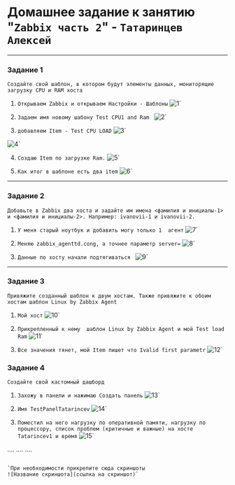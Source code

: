 # Домашнее задание к занятию "`Zabbix часть 2`" - `Татаринцев Алексей`


---

### Задание 1

`Создайте свой шаблон, в котором будут элементы данных, мониторящие загрузку CPU и RAM хоста`

1. `Открываем Zabbix и открываем Настройки - Шаблоны`
![1](https://github.com/Foxbeerxxx/zabbix2/blob/main/img/img1.jpg)`

2. `Задаем имя новому шабону Test CPU1 and Ram `
![2](https://github.com/Foxbeerxxx/zabbix2/blob/main/img/img2.jpg)`

3. `добавляем Item - Test CPU LOAD`
![3](https://github.com/Foxbeerxxx/zabbix2/blob/main/img/img3.jpg)`

![4](https://github.com/Foxbeerxxx/zabbix2/blob/main/img/img4.jpg)`

4. `Создаю Item по загрузке Ram.`
![5](https://github.com/Foxbeerxxx/zabbix2/blob/main/img/img5.jpg)`

5. `Как итог в шаблоне есть два item`
![6](https://github.com/Foxbeerxxx/zabbix2/blob/main/img/img6.jpg)`


---

### Задание 2

`Добавьте в Zabbix два хоста и задайте им имена <фамилия и инициалы-1> и <фамилия и инициалы-2>. Например: ivanovii-1 и ivanovii-2.`

1. `У меня старый ноутбук и добавить могу только 1  агент`
![7](https://github.com/Foxbeerxxx/zabbix2/blob/main/img/img7.jpg)`

2. `Меняю zabbix_agenttd.cong, а точнее параметр server=`
![8](https://github.com/Foxbeerxxx/zabbix2/blob/main/img/img8.jpg)`

3. `Данные по хосту начали подтягиваться `
![9](https://github.com/Foxbeerxxx/zabbix2/blob/main/img/img9.jpg)`



---

### Задание 3

`Привяжите созданный шаблон к двум хостам. Также привяжите к обоим хостам шаблон Linux by Zabbix Agent`

1. `Мой хост`
![10](https://github.com/Foxbeerxxx/zabbix2/blob/main/img/img10.jpg)`

2. `Прикрепленный к нему  шаблон Linux by Zabbix Agent и мой Test load Ram`
![11](https://github.com/Foxbeerxxx/zabbix2/blob/main/img/img11.jpg)`

3. `Все значения тянет, мой Item пишет что Ivalid first parametr`
![12](https://github.com/Foxbeerxxx/zabbix2/blob/main/img/img12.jpg)`


### Задание 4

`Создайте свой кастомный дашборд`

1. `Захожу в панели и нажимаю Создать панель`
![13](https://github.com/Foxbeerxxx/zabbix2/blob/main/img/img13.jpg)`

2. `Имя TestPanelTatarincev`
![14](https://github.com/Foxbeerxxx/zabbix2/blob/main/img/img14.jpg)`

3. `Поместил на него нагрузку по оперативной памяти, нагрузку по процессору, список проблем (критичные и важные) на хосте Tatarincev1 и время`
![15](https://github.com/Foxbeerxxx/zabbix2/blob/main/img/img15.jpg)`



....
....
....
```

`При необходимости прикрепитe сюда скриншоты
![Название скриншота](ссылка на скриншот)`
